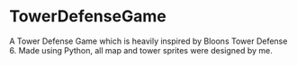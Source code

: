 # TowerDefenseGame
 
A Tower Defense Game which is heavily inspired by Bloons Tower Defense 6. Made using Python, all map and tower sprites were designed by me.
